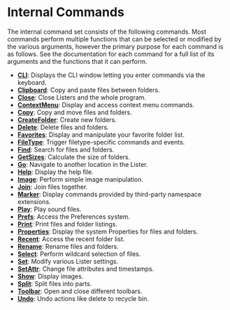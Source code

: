 # Internal Commands

The internal command set consists of the following commands. Most commands perform multiple functions that can be selected or modified by the various arguments, however the primary purpose for each command is as follows. See the documentation for each command for a full list of its arguments and the functions that it can perform.

- **[CLI](/Manual/reference/command_reference/internal_commands/cli.md)**: Displays the CLI window letting you enter commands via the keyboard.
- **[Clipboard](/Manual/reference/command_reference/internal_commands/clipboard.md)**: Copy and paste files between folders.
- **[Close](/Manual/reference/command_reference/internal_commands/close.md)**: Close Listers and the whole program.
- **[ContextMenu](/Manual/reference/command_reference/internal_commands/contextmenu.md)**: Display and access context menu commands.
- **[Copy](/Manual/reference/command_reference/internal_commands/copy.md)**: Copy and move files and folders.
- **[CreateFolder](/Manual/reference/command_reference/internal_commands/createfolder.md)**: Create new folders.
- **[Delete](/Manual/reference/command_reference/internal_commands/delete.md)**: Delete files and folders.
- **[Favorites](/Manual/reference/command_reference/internal_commands/favorites.md)**: Display and manipulate your favorite folder list.
- **[FileType](/Manual/reference/command_reference/internal_commands/filetype.md)**: Trigger filetype-specific commands and events.
- **[Find](/Manual/reference/command_reference/internal_commands/find.md)**: Search for files and folders.
- **[GetSizes](/Manual/reference/command_reference/internal_commands/getsizes.md)**: Calculate the size of folders.
- **[Go](/Manual/reference/command_reference/internal_commands/go.md)**: Navigate to another location in the Lister.
- **[Help](/Manual/reference/command_reference/internal_commands/help.md)**: Display the help file.
- **[Image](/Manual/reference/command_reference/internal_commands/image.md)**: Perform simple image manipulation.
- **[Join](/Manual/reference/command_reference/internal_commands/join.md)**: Join files together.
- **[Marker](/Manual/reference/command_reference/internal_commands/marker.md)**: Display commands provided by third-party namespace extensions.
- **[Play](/Manual/reference/command_reference/internal_commands/play.md)**: Play sound files.
- **[Prefs](/Manual/reference/command_reference/internal_commands/prefs.md)**: Access the Preferences system.
- **[Print](/Manual/reference/command_reference/internal_commands/print.md)**: Print files and folder listings.
- **[Properties](/Manual/reference/command_reference/internal_commands/properties.md)**: Display the system Properties for files and folders.
- **[Recent](/Manual/reference/command_reference/internal_commands/recent.md)**: Access the recent folder list.
- **[Rename](/Manual/reference/command_reference/internal_commands/rename.md)**: Rename files and folders.
- **[Select](/Manual/reference/command_reference/internal_commands/select.md)**: Perform wildcard selection of files.
- **[Set](/Manual/reference/command_reference/internal_commands/set.md)**: Modify various Lister settings.
- **[SetAttr](/Manual/reference/command_reference/internal_commands/setattr.md)**: Change file attributes and timestamps.
- **[Show](/Manual/reference/command_reference/internal_commands/show.md)**: Display images.
- **[Split](/Manual/reference/command_reference/internal_commands/split.md)**: Split files into parts.
- **[Toolbar](/Manual/reference/command_reference/internal_commands/toolbar.md)**: Open and close different toolbars.
- **[Undo](/Manual/reference/command_reference/internal_commands/undo.md)**: Undo actions like delete to recycle bin.
